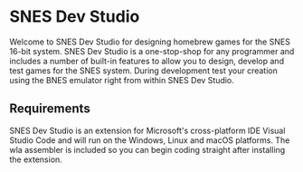 # SNES Dev Studio
Welcome to SNES Dev Studio for designing homebrew games for the SNES 16-bit system. SNES Dev Studio is a one-stop-shop for any programmer and includes a number of built-in features to allow you to design, develop and test games for the SNES system. During development test your creation using the BNES emulator right from within SNES Dev Studio.

## Requirements
SNES Dev Studio is an extension for Microsoft's cross-platform IDE Visual Studio Code and will run on the Windows, Linux and macOS platforms. The wla assembler is included  so you can begin coding straight after installing the extension.
